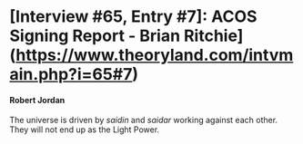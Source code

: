 # [Interview #65, Entry #7]: ACOS Signing Report - Brian Ritchie](https://www.theoryland.com/intvmain.php?i=65#7)

#### Robert Jordan

The universe is driven by
*saidin*
and
*saidar*
working against each other. They will not end up as the Light Power.

